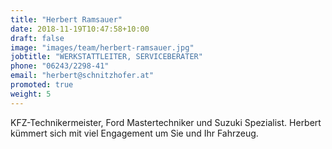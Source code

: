 ```yaml
---
title: "Herbert Ramsauer"
date: 2018-11-19T10:47:58+10:00
draft: false
image: "images/team/herbert-ramsauer.jpg"
jobtitle: "WERKSTATTLEITER, SERVICEBERATER"
phone: "06243/2298-41"
email: "herbert@schnitzhofer.at"
promoted: true
weight: 5
---
```


KFZ-Technikermeister, Ford Mastertechniker und Suzuki Spezialist. Herbert kümmert sich mit viel Engagement um Sie und Ihr Fahrzeug.
